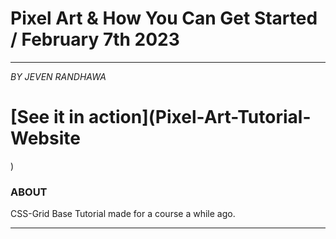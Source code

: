 # Pixel Art & How You Can Get Started / February 7th 2023
---
_BY JEVEN RANDHAWA_

# [See it in action](Pixel-Art-Tutorial-Website
)

### ABOUT
CSS-Grid Base Tutorial made for a course a while ago.

---
